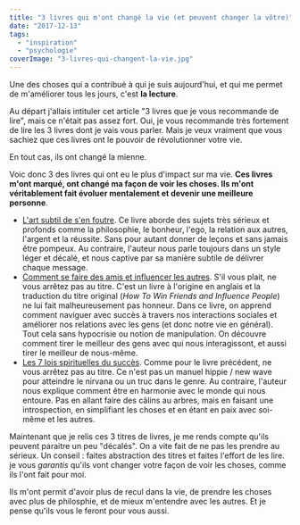 ```yaml
---
title: "3 livres qui m'ont changé la vie (et peuvent changer la vôtre)"
date: "2017-12-13"
tags:
  - "inspiration"
  - "psychologie"
coverImage: "3-livres-qui-changent-la-vie.jpg"
---
```


Une des choses qui a contribué à qui je suis aujourd'hui, et qui me permet de m'améliorer tous les jours, c'est **la lecture**.

Au départ j'allais intituler cet article "3 livres que je vous recommande de lire", mais ce n'était pas assez fort. Oui, je vous recommande très fortement de lire les 3 livres dont je vais vous parler. Mais je veux vraiment que vous sachiez que ces livres ont le pouvoir de révolutionner votre vie.<!--more-->

En tout cas, ils ont changé la mienne.

Voic donc 3 des livres qui ont eu le plus d'impact sur ma vie. **Ces livres m'ont marqué, ont changé ma façon de voir les choses. Ils m'ont véritablement fait évoluer mentalement et devenir une meilleure personne**.

- [L'art subtil de s'en foutre](https://www.smartrock.fr/artsubtil). Ce livre aborde des sujets très sérieux et profonds comme la philosophie, le bonheur, l'ego, la relation aux autres, l'argent et la réussite. Sans pour autant donner de leçons et sans jamais être pompeux. Au contraire, l'auteur nous parle toujours dans un style léger et décalé, et nous captive par sa manière subtile de délivrer chaque message.
- [Comment se faire des amis et influencer les autres](https://www.smartrock.fr/comment-se-faire-des-amis). S'il vous plait, ne vous arrêtez pas au titre. C'est un livre à l'origine en anglais et la traduction du titre original (_How To Win Friends and Influence People_) ne lui fait malheureusement pas honneur. Dans ce livre, on apprend comment naviguer avec succès à travers nos interactions sociales et améliorer nos relations avec les gens (et donc notre vie en général). Tout cela sans hypocrisie ou notion de manipulation. On découvre comment tirer le meilleur des gens avec qui nous interagissont, et aussi tirer le meilleur de nous-même.
- [Les 7 lois spirituelles du succès](https://www.smartrock.fr/7lois). Comme pour le livre précédent, ne vous arrêtez pas au titre. Ce n'est pas un manuel hippie / new wave pour atteindre le nirvana ou un truc dans le genre. Au contraire, l'auteur nous explique comment être en harmonie avec le monde qui nous entoure. Pas en allant faire des câlins au arbres, mais en faisant une introspection, en simplifiant les choses et en étant en paix avec soi-même et les autres.

Maintenant que je relis ces 3 titres de livres, je me rends compte qu'ils peuvent paraitre un peu "décalés". On a vite fait de ne pas les prendre au sérieux. Un conseil : faites abstraction des titres et faites l'effort de les lire. je vous _garantis_ qu'ils vont changer votre façon de voir les choses, comme ils l'ont fait pour moi.

Ils m'ont permit d'avoir plus de recul dans la vie, de prendre les choses avec plus de philosphie, et de mieux m'entendre avec les autres. Et je pense qu'ils vous le feront pour vous aussi.
